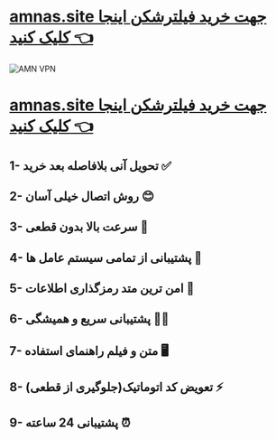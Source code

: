  
 # [ amnas.site  جهت خرید فیلترشکن اینجا کلیک کنید 👈](https://amnas.space/)

![AMN VPN](https://amngroup1.space/wp-content/uploads/2023/09/AMNBANER3-1024x913.gif)
 # [ amnas.site  جهت خرید فیلترشکن اینجا کلیک کنید 👈](https://amnas.space/)

## 1- تحویل آنی بلافاصله بعد خرید ✅

## 2- روش اتصال خیلی آسان 😊

## 3- سرعت بالا بدون قطعی 🚀

## 4- پشتیبانی از تمامی سیستم عامل ها 📲

## 5- امن ترین متد رمزگذاری اطلاعات 🥷

## 6- پشتیبانی سریع و همیشگی 🏃‍♂️

## 7- متن و فیلم راهنمای استفاده 🖥

## 8- تعویض کد اتوماتیک(جلوگیری از قطعی) ⚡️

## 9- پشتیبانی 24 ساعته ⏰
